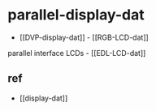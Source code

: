 
# parallel-display-dat

- [[DVP-display-dat]] - [[RGB-LCD-dat]]

parallel interface LCDs - [[EDL-LCD-dat]]






## ref 

- [[display-dat]]